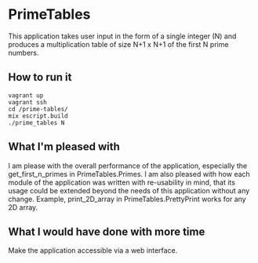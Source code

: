 # PrimeTables

This application takes user input in the form of a single integer (N) and
produces a multiplication table of size N+1 x N+1 of the first N prime numbers.

## How to run it

    vagrant up
    vagrant ssh
    cd /prime-tables/
    mix escript.build
    ./prime_tables N

## What I'm pleased with

I am please with the overall performance of the application, especially the
get_first_n_primes in PrimeTables.Primes.
I am also pleased with how each module of the application was written with
re-usability in mind, that its usage could be extended beyond the needs of this
application without any change. Example, print_2D_array in
PrimeTables.PrettyPrint works for any 2D array.

## What I would have done with more time

Make the application accessible via a web interface.
